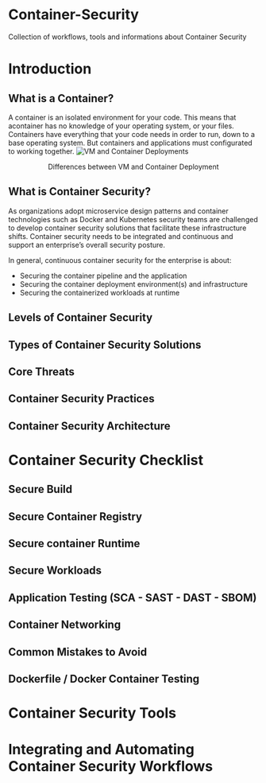 # Container-Security
Collection of workflows, tools and informations about Container Security

# Introduction
## What is a Container?
A container is an isolated environment for your code. This means that acontainer has no knowledge of your operating system, or your files. Containers have everything that your code needs in order to run, down to a base operating system. But containers and applications must configurated to working together.
![VM and Container Deployments](https://www.veritis.com/wp-content/uploads/2019/09/virtual-machine-and-container-deployments.jpg)
<p align="center">Differences between VM and Container Deployment </p>

## What is Container Security?

As organizations adopt microservice design patterns and container technologies such as Docker and Kubernetes security teams are challenged to develop container security solutions that facilitate these infrastructure shifts. Container security needs to be integrated and continuous and support an enterprise’s overall security posture. 

In general, continuous container security for the enterprise is about:
- Securing the container pipeline and the application
- Securing the container deployment environment(s) and infrastructure
- Securing the containerized workloads at runtime

## Levels of Container Security

## Types of Container Security Solutions

## Core Threats

## Container Security Practices

## Container Security Architecture

# Container Security Checklist

## Secure Build
## Secure Container Registry
## Secure container Runtime
## Secure Workloads
## Application Testing (SCA - SAST - DAST - SBOM)
## Container Networking
## Common Mistakes to Avoid
## Dockerfile / Docker Container Testing

# Container Security Tools

# Integrating and Automating Container Security Workflows
